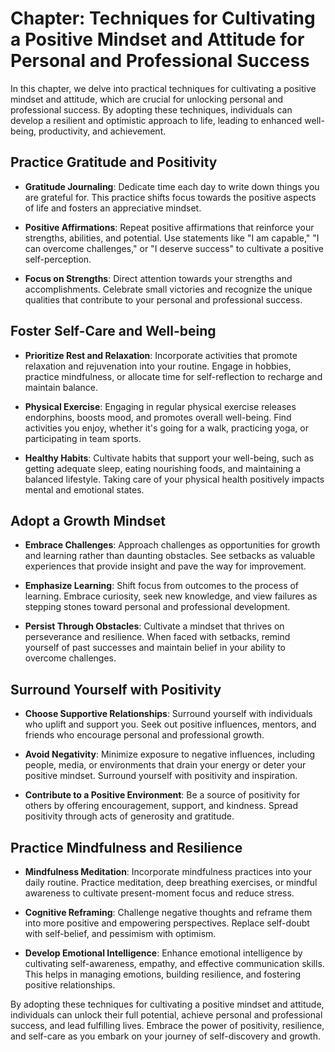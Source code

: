 Chapter: Techniques for Cultivating a Positive Mindset and Attitude for Personal and Professional Success
=========================================================================================================

In this chapter, we delve into practical techniques for cultivating a positive mindset and attitude, which are crucial for unlocking personal and professional success. By adopting these techniques, individuals can develop a resilient and optimistic approach to life, leading to enhanced well-being, productivity, and achievement.

Practice Gratitude and Positivity
---------------------------------

* **Gratitude Journaling**: Dedicate time each day to write down things you are grateful for. This practice shifts focus towards the positive aspects of life and fosters an appreciative mindset.

* **Positive Affirmations**: Repeat positive affirmations that reinforce your strengths, abilities, and potential. Use statements like "I am capable," "I can overcome challenges," or "I deserve success" to cultivate a positive self-perception.

* **Focus on Strengths**: Direct attention towards your strengths and accomplishments. Celebrate small victories and recognize the unique qualities that contribute to your personal and professional success.

Foster Self-Care and Well-being
-------------------------------

* **Prioritize Rest and Relaxation**: Incorporate activities that promote relaxation and rejuvenation into your routine. Engage in hobbies, practice mindfulness, or allocate time for self-reflection to recharge and maintain balance.

* **Physical Exercise**: Engaging in regular physical exercise releases endorphins, boosts mood, and promotes overall well-being. Find activities you enjoy, whether it's going for a walk, practicing yoga, or participating in team sports.

* **Healthy Habits**: Cultivate habits that support your well-being, such as getting adequate sleep, eating nourishing foods, and maintaining a balanced lifestyle. Taking care of your physical health positively impacts mental and emotional states.

Adopt a Growth Mindset
----------------------

* **Embrace Challenges**: Approach challenges as opportunities for growth and learning rather than daunting obstacles. See setbacks as valuable experiences that provide insight and pave the way for improvement.

* **Emphasize Learning**: Shift focus from outcomes to the process of learning. Embrace curiosity, seek new knowledge, and view failures as stepping stones toward personal and professional development.

* **Persist Through Obstacles**: Cultivate a mindset that thrives on perseverance and resilience. When faced with setbacks, remind yourself of past successes and maintain belief in your ability to overcome challenges.

Surround Yourself with Positivity
---------------------------------

* **Choose Supportive Relationships**: Surround yourself with individuals who uplift and support you. Seek out positive influences, mentors, and friends who encourage personal and professional growth.

* **Avoid Negativity**: Minimize exposure to negative influences, including people, media, or environments that drain your energy or deter your positive mindset. Surround yourself with positivity and inspiration.

* **Contribute to a Positive Environment**: Be a source of positivity for others by offering encouragement, support, and kindness. Spread positivity through acts of generosity and gratitude.

Practice Mindfulness and Resilience
-----------------------------------

* **Mindfulness Meditation**: Incorporate mindfulness practices into your daily routine. Practice meditation, deep breathing exercises, or mindful awareness to cultivate present-moment focus and reduce stress.

* **Cognitive Reframing**: Challenge negative thoughts and reframe them into more positive and empowering perspectives. Replace self-doubt with self-belief, and pessimism with optimism.

* **Develop Emotional Intelligence**: Enhance emotional intelligence by cultivating self-awareness, empathy, and effective communication skills. This helps in managing emotions, building resilience, and fostering positive relationships.

By adopting these techniques for cultivating a positive mindset and attitude, individuals can unlock their full potential, achieve personal and professional success, and lead fulfilling lives. Embrace the power of positivity, resilience, and self-care as you embark on your journey of self-discovery and growth.
